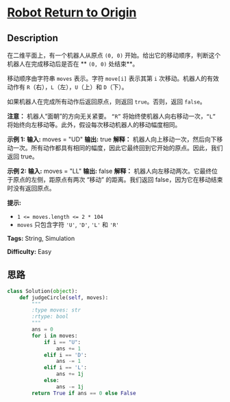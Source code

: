 # [Robot Return to Origin][title]

## Description

在二维平面上，有一个机器人从原点 `(0, 0)` 开始。给出它的移动顺序，判断这个机器人在完成移动后是否在 ** `(0, 0)` 处结束**。

移动顺序由字符串 `moves` 表示。字符 `move[i]` 表示其第 `i` 次移动。机器人的有效动作有 `R`（右），`L`（左），`U`（上）和
`D`（下）。

如果机器人在完成所有动作后返回原点，则返回 `true`。否则，返回 `false`。

**注意：** 机器人“面朝”的方向无关紧要。 `“R”` 将始终使机器人向右移动一次，`“L”`
将始终向左移动等。此外，假设每次移动机器人的移动幅度相同。



**示例 1:**
            **输入:** moves = "UD"    **输出:** true    **解释：** 机器人向上移动一次，然后向下移动一次。所有动作都具有相同的幅度，因此它最终回到它开始的原点。因此，我们返回 true。

**示例 2:**
            **输入:** moves = "LL"    **输出:** false    **解释：** 机器人向左移动两次。它最终位于原点的左侧，距原点有两次 “移动” 的距离。我们返回 false，因为它在移动结束时没有返回原点。



**提示:**

  * `1 <= moves.length <= 2 * 104`
  * `moves` 只包含字符 `'U'`, `'D'`, `'L'` 和 `'R'`


**Tags:** String, Simulation

**Difficulty:** Easy

## 思路

``` python
class Solution(object):
    def judgeCircle(self, moves):
        """
        :type moves: str
        :rtype: bool
        """
        ans = 0
        for i in moves:
            if i == "U":
                ans += 1
            elif i == 'D':
                ans -= 1
            elif i == 'L':
                ans += 1j
            else:
                ans -= 1j
        return True if ans == 0 else False
```

[title]: https://leetcode-cn.com/problems/robot-return-to-origin
